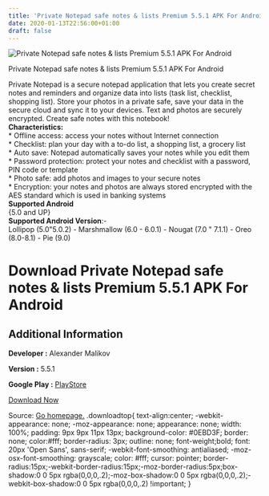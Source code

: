 ```yaml
---
title: 'Private Notepad safe notes & lists Premium 5.5.1 APK For Android'
date: 2020-01-13T22:56:00+01:00
draft: false
---
```


![Private Notepad safe notes & lists Premium 5.5.1 APK For Android](https://i1.wp.com/apkhome.net/wp-content/uploads/2020/01/Private-Notepad-safe-notes-lists-Premium-5.5.1.png "Private Notepad safe notes & lists Premium 5.5.1 APK For Android")

  

Private Notepad safe notes & lists Premium 5.5.1 APK For Android

Private Notepad is a secure notepad application that lets you create secret notes and reminders and organize data into lists (task list, checklist, shopping list). Store your photos in a private safe, save your data in the secure cloud and sync it to your devices. Text and photos are securely encrypted. Create safe notes with this notebook!  
**Characteristics:**  
\* Offline access: access your notes without Internet connection  
\* Checklist: plan your day with a to-do list, a shopping list, a grocery list  
\* Auto save: Notepad automatically saves your notes while you edit them  
\* Password protection: protect your notes and checklist with a password, PIN code or template  
\* Photo safe: add photos and images to your secure notes  
\* Encryption: your notes and photos are always stored encrypted with the AES standard which is used in banking systems  
**Supported Android**  
{5.0 and UP}  
**Supported Android Version**:-  
Lollipop (5.0"5.0.2) - Marshmallow (6.0 - 6.0.1) - Nougat (7.0 " 7.1.1) - Oreo (8.0-8.1) - Pie (9.0)

Download Private Notepad safe notes & lists Premium 5.5.1 APK For Android
=========================================================================

Additional Information
----------------------

**Developer :** Alexander Malikov

**Version :** 5.5.1

**Google Play :** [PlayStore](https://play.google.com/store/apps/details?id=ru.alexandermalikov.protectednotes)

  

[Download Now](https://store4app.co/post/private-notepad-safe-notes-amp-lists-premium-5-5-1-apk-for-android_1578940974)

  
Source: [Go homepage.](https://store4app.co/post/private-notepad-safe-notes-amp-lists-premium-5-5-1-apk-for-android_1578940974) .downloadtop{ text-align:center; -webkit-appearance: none; -moz-appearance: none; appearance: none; width: 100%; padding: 9px 9px 11px 13px; background-color: #0EBD3F; border: none; color:#fff; border-radius: 3px; outline: none; font-weight;bold; font: 20px 'Open Sans', sans-serif; -webkit-font-smoothing: antialiased; -moz-osx-font-smoothing: grayscale; color: #fff; cursor: pointer; border-radius:15px;-webkit-border-radius:15px;-moz-border-radius:5px;box-shadow:0 0 5px rgba(0,0,0,.2);-moz-box-shadow:0 0 5px rgba(0,0,0,.2);-webkit-box-shadow:0 0 5px rgba(0,0,0,.2) !important; }